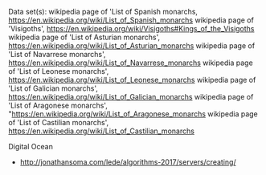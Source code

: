 Data set(s):
wikipedia page of 'List of Spanish monarchs, https://en.wikipedia.org/wiki/List_of_Spanish_monarchs
wikipedia page of 'Visigoths', https://en.wikipedia.org/wiki/Visigoths#Kings_of_the_Visigoths
wikipedia page of 'List of Asturian monarchs', https://en.wikipedia.org/wiki/List_of_Asturian_monarchs
wikipedia page of 'List of Navarrese monarchs', https://en.wikipedia.org/wiki/List_of_Navarrese_monarchs
wikipedia page of 'List of Leonese monarchs', https://en.wikipedia.org/wiki/List_of_Leonese_monarchs
wikipedia page of 'List of Galician monarchs', https://en.wikipedia.org/wiki/List_of_Galician_monarchs
wikipedia page of 'List of Aragonese monarchs', "https://en.wikipedia.org/wiki/List_of_Aragonese_monarchs
wikipedia page of 'List of Castilian monarchs', https://en.wikipedia.org/wiki/List_of_Castilian_monarchs

Digital Ocean
- http://jonathansoma.com/lede/algorithms-2017/servers/creating/